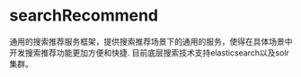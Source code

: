 # searchRecommend
通用的搜索推荐服务框架，提供搜索推荐场景下的通用的服务，使得在具体场景中开发搜索推荐功能更加方便和快捷.
目前底层搜索技术支持elasticsearch以及solr集群。
